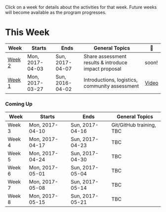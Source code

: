 Click on a week for details about the activities for that week. Future weeks will become available as the program progresses.

# This Week

Week                      | Starts            | Ends             | General Topics                                   | :movie_camera:
---                       | ---               | ---              | ---                                              | ---
[Week 2](todos/week-2.md)                    | Mon, 2017-04-03   | Sun, 2017-04-07  | Share assessment results & introduce impact proposal | soon!
[Week 1](todos/week-1.md) | Mon, 2017-03-27  | Sun, 2016-04-02  | Introductions, logistics, community assessment   | [Video](https://www.dropbox.com/s/3anmr8othdfa2vy/29thMarch2017Spring.mp4?dl=0)

### Coming Up

Week                      | Starts            | Ends             | General Topics
---                       | ---               | ---              | ---
Week 3                    | Mon, 2017-04-10   | Sun, 2017-04-16  | Git/GitHub training, TBC
Week 4                    | Mon, 2017-04-17   | Sun, 2017-04-23  | TBC
Week 5                    | Mon, 2017-04-24   | Sun, 2017-04-30  | TBC
Week 6                    | Mon, 2017-05-01   | Sun, 2017-05-04  | TBC
Week 7                    | Mon, 2017-05-08   | Sun, 2017-05-14  | TBC
Week 8                    | Mon, 2017-05-15   | Sun, 2017-05-21  | TBC
